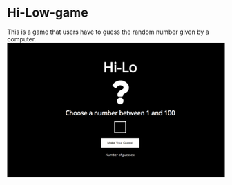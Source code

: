 # Hi-Low-game
This is a game that users have to guess the random number given by a computer.
![Hi-Low game main page](hi-low.png)
